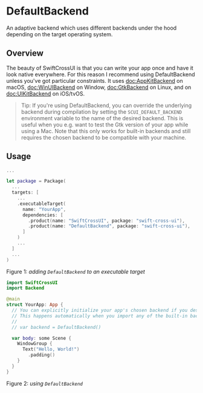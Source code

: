 # DefaultBackend

An adaptive backend which uses different backends under the hood depending on the target operating system.

## Overview

The beauty of SwiftCrossUI is that you can write your app once and have it look native everywhere. For this reason I recommend using DefaultBackend unless you've got particular constraints. It uses <doc:AppKitBackend> on macOS, <doc:WinUIBackend> on Window, <doc:GtkBackend> on Linux, and on <doc:UIKitBackend> on iOS/tvOS.

> Tip: If you're using DefaultBackend, you can override the underlying backend during compilation by setting the `SCUI_DEFAULT_BACKEND` environment variable to the name of the desired backend. This is useful when you e.g. want to test the Gtk version of your app while using a Mac. Note that this only works for built-in backends and still requires the chosen backend to be compatible with your machine.

## Usage

```swift
...

let package = Package(
  ...
  targets: [
    ...
    .executableTarget(
      name: "YourApp",
      dependencies: [
        .product(name: "SwiftCrossUI", package: "swift-cross-ui"),
        .product(name: "DefaultBackend", package: "swift-cross-ui"),
      ]
    )
    ...
  ]
  ...
)
```
Figure 1: *adding `DefaultBackend` to an executable target*

```swift
import SwiftCrossUI
import Backend

@main
struct YourApp: App {
  // You can explicitly initialize your app's chosen backend if you desire.
  // This happens automatically when you import any of the built-in backends.
  //
  // var backend = DefaultBackend()

  var body: some Scene {
    WindowGroup {
      Text("Hello, World!")
        .padding()
    }
  }
}
```
Figure 2: *using `DefaultBackend`*
